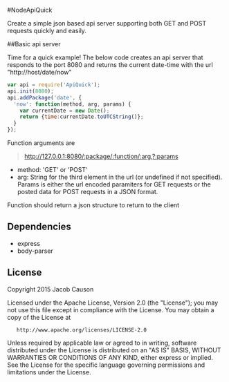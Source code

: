 #NodeApiQuick

Create a simple json based api server supporting both GET and POST requests quickly and easily.

##Basic api server

Time for a quick example! The below code creates an api server that responds to the port 8080 and returns the current date-time with the url "http://host/date/now"

```javascript
var api = require('ApiQuick');
api.init(8080);
api.addPackage('date', {
  'now': function(method, arg, params) {
    var currentDate = new Date();
    return {time:currentDate.toUTCString()};
  }
});
```

Function arguments are
> http://127.0.0.1:8080/:package/:function/:arg,?:params
+ method: 'GET' or 'POST'
+ arg: String for the third element in the url (or undefined if not specified). Params is either the url encoded paramiters for GET requests or the posted data for POST requests in a JSON format.

Function should return a json structure to return to the client 

## Dependencies

+ express
+ body-parser


## License

Copyright 2015 Jacob Causon

   Licensed under the Apache License, Version 2.0 (the "License");
   you may not use this file except in compliance with the License.
   You may obtain a copy of the License at

       http://www.apache.org/licenses/LICENSE-2.0

   Unless required by applicable law or agreed to in writing, software
   distributed under the License is distributed on an "AS IS" BASIS,
   WITHOUT WARRANTIES OR CONDITIONS OF ANY KIND, either express or implied.
   See the License for the specific language governing permissions and
   limitations under the License.
   